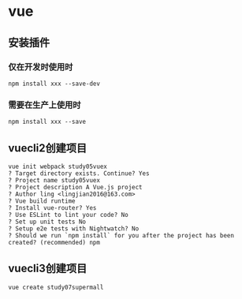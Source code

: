 # vue
## 安装插件
### 仅在开发时使用时
```shell script
npm install xxx --save-dev
```
### 需要在生产上使用时
```shell script
npm install xxx --save
```
## vuecli2创建项目
```shell script
vue init webpack study05vuex
? Target directory exists. Continue? Yes
? Project name study05vuex
? Project description A Vue.js project
? Author ling <lingjian2016@163.com>
? Vue build runtime
? Install vue-router? Yes
? Use ESLint to lint your code? No
? Set up unit tests No
? Setup e2e tests with Nightwatch? No
? Should we run `npm install` for you after the project has been created? (recommended) npm
```

## vuecli3创建项目
```shell script
vue create study07supermall
```